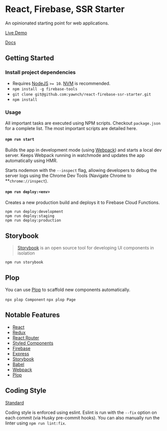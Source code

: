 # React, Firebase, SSR Starter

An opinionated starting point for web applications.

[Live Demo](http://react-firebase-ssr-starter.yawnch.com)

[Docs](https://yawnch.github.io/react-firebase-ssr-starter)

## Getting Started

### Install project dependencies
- Requires [NodeJS](https://nodejs.org/en/) `>= 10`. [NVM](https://github.com/nvm-sh/nvm) is recommended.
- `npm install -g firebase-tools`
- `git clone git@github.com:yawnch/react-firebase-ssr-starter.git`
- `npm install`

### Usage

All important tasks are executed using NPM scripts. Checkout `package.json` for a complete list. The most important scripts are detailed here.

#### `npm run start`

Builds the app in development mode (using [Webpack](https://webpack.js.org/)) and starts a local dev server. Keeps Webpack running in watchmode and updates the app automatically using HMR.

Starts nodemon with the `--inspect` flag, allowing developers to debug the server logs using the Chrome Dev Tools (Navigate Chrome to **`chrome://inspect`).

#### `npm run deploy:<env>`

Creates a new production build and deploys it to Firebase Cloud Functions.

```
npm run deploy:development
npm run deploy:staging
npm run deploy:production
```

## Storybook

> [Storybook](https://storybook.js.org/) is an open source tool for developing UI components in isolation

`npm run storybook`

## Plop

You can use [Plop](https://plopjs.com/) to scaffold new components automatically.

`npx plop Component`
`npx plop Page`

## Notable Features
- [React](https://reactjs.org/)
- [Redux](https://redux.js.org/)
- [React Router](https://github.com/ReactTraining/react-router)
- [Styled Components](https://www.styled-components.com/)
- [Firebase](https://firebase.google.com/)
- [Express](https://expressjs.com/)
- [Storybook](https://storybook.js.org/)
- [Babel](https://babeljs.io/)
- [Webpack](https://webpack.js.org/)
- [Plop](https://plopjs.com/)

## Coding Style

[Standard](https://standardjs.com/)

Coding style is enforced using eslint. Eslint is run with the `--fix` option on each commit (via Husky pre-commit hooks). You can also manually run the linter using `npm run lint:fix`.
